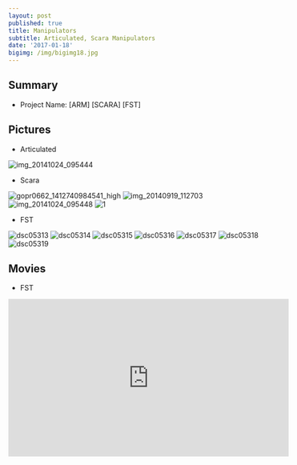 ```yaml
---
layout: post
published: true
title: Manipulators
subtitle: Articulated, Scara Manipulators
date: '2017-01-18'
bigimg: /img/bigimg18.jpg
---
```


## Summary
* Project Name: [ARM] [SCARA] [FST]

## Pictures

* Articulated

![img_20141024_095444](https://cloud.githubusercontent.com/assets/12775748/22054024/1ec411cc-dd97-11e6-9226-8972ea3519f4.jpg)


* Scara

![gopr0662_1412740984541_high](https://cloud.githubusercontent.com/assets/12775748/22054029/231b5b2c-dd97-11e6-8f08-0d4630c32199.JPG)
![img_20140919_112703](https://cloud.githubusercontent.com/assets/12775748/22054030/233d3198-dd97-11e6-9050-135122b97abc.jpg)
![img_20141024_095448](https://cloud.githubusercontent.com/assets/12775748/22054032/235f4a8a-dd97-11e6-8e7f-0af9c090ed7f.jpg)
![1](https://cloud.githubusercontent.com/assets/12775748/22054031/235f2096-dd97-11e6-9876-4da33c8c094f.png)


* FST

![dsc05313](https://cloud.githubusercontent.com/assets/12775748/22054034/2a652c50-dd97-11e6-8899-be94d79648c2.JPG)
![dsc05314](https://cloud.githubusercontent.com/assets/12775748/22054035/2a8a2dfc-dd97-11e6-91aa-0b5c5f4da796.JPG)
![dsc05315](https://cloud.githubusercontent.com/assets/12775748/22054036/2aa18768-dd97-11e6-9b24-bbbf1782e992.JPG)
![dsc05316](https://cloud.githubusercontent.com/assets/12775748/22054037/2aa873ac-dd97-11e6-9cc5-b89d34629179.JPG)
![dsc05317](https://cloud.githubusercontent.com/assets/12775748/22054038/2aa906be-dd97-11e6-944f-63cb6720aa90.JPG)
![dsc05318](https://cloud.githubusercontent.com/assets/12775748/22054039/2ab35a06-dd97-11e6-8d5d-7734f910e144.JPG)
![dsc05319](https://cloud.githubusercontent.com/assets/12775748/22054040/2ac56962-dd97-11e6-873b-306c48e2561e.JPG)





## Movies

* FST
<iframe width="560" height="315" src="https://www.youtube.com/embed/-qxyxjNXVO4" frameborder="0" allowfullscreen></iframe>
